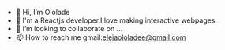 - 👋 Hi, I’m Ololade
- 🌱 I'm a Reactjs developer.I love making interactive webpages.
- 💞️ I’m looking to collaborate on ...
- 📫 How to reach me gmail:elejaololadee@gmail.com

<!---
ololade2002/ololade2002 is a ✨ special ✨ repository because its `README.md` (this file) appears on your GitHub profile.
You can click the Preview link to take a look at your changes.
--->
